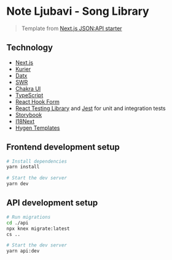 # Note Ljubavi - Song Library

> Template from [Next.js JSON:API starter](https://github.com/isBatak/next-js-json-api-starter)

## Technology

- [Next.js](https://nextjs.org/)
- [Kurier](https://kurier.readthedocs.io/en/latest/)
- [Datx](https://datx.dev/)
- [SWR](https://swr.vercel.app/)
- [Chakra UI](https://chakra-ui.com/)
- [TypeScript](https://www.typescriptlang.org/)
- [React Hook Form](https://react-hook-form.com/)
- [React Testing Library](https://testing-library.com/docs/react-testing-library/intro) and [Jest](https://jestjs.io/) for unit and integration tests
- [Storybook](https://storybook.js.org/)
- [I18Next](https://www.i18next.com/)
- [Hygen Templates](https://www.hygen.io/)

## Frontend development setup

```bash
# Install dependencies
yarn install

# Start the dev server
yarn dev
```

## API development setup

```bash
# Run migrations
cd ./api
npx knex migrate:latest
cs ..

# Start the dev server
yarn api:dev
```
